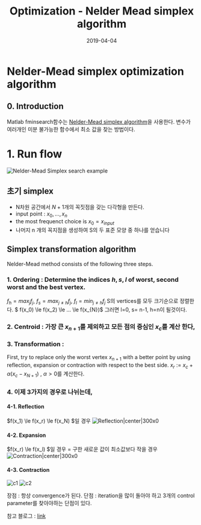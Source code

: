 ﻿---
title: "Optimization - Nelder Mead simplex algorithm"
collection: post
permalink: /posts/2019/04/Optimization - Nelder Mead simplex algorithm
date: 2019-04-04
tag:
  - Deeplearning
  - Optimization
  - Nelder-Mead simplex
---
# Nelder-Mead simplex optimization algorithm

## 0. Introduction
Matlab fminsearch함수는 [Nelder-Mead simplex algorithm](http://www.scholarpedia.org/article/Nelder-Mead_algorithm)을 사용한다.
변수가 여러개인 미분 불가능한  함수에서 최소 값을 찾는 방법이다.

# 1. Run flow
![Nelder-Mead Simplex search example](https://miniopt.files.wordpress.com/2015/01/nelder_mead2.gif?w=660)

## 초기 simplex
- N차원 공간에서 $N+1$개의 꼭짓점을 갖는 다각형을 만든다.
- input point : $x_0, ... , x_n$
- the most frequenct choice is $x_0 = x_{input}$
- 나머지 n 개의 꼭지점을 생성하여 S의 두 표준 모양 중 하나를 얻습니다

## Simplex transformation algorithm
Nelder-Mead method consists of the following three steps.
### 1. Ordering : Determine the indices $h,s,l$ of worst, second worst and the best vertex.
$f_h = max_jf_j$, $f_s = max_{j \ne h}f_j$, $f_l = min_{j \ne h} f_j$
S의 vertices를 모두 크기순으로 정렬한다. $ f(x_0) \le f(x_2) \le ... \le f(x_{N})$ 
그러면 l=0, s= n-1, h=n이 될것이다.
### 2. Centroid : 가장 큰  $x_{n+1}$를 제외하고 모든 점의 중심인 $x_c$를 계산 한다,
### 3. Transformation : 
First, try to replace only the worst vertex $x_{n+1}$ with a better point by using reflection,
expansion or contraction with respect to the best side.
$x_r$  := $x_c +\alpha(x_c-x_{N+1})$ , $\alpha>0$를 계산한다.
### 4. 이제 3가지의 경우로 나뉘는데,
 
 
#### **4-1. Reflection**
$f(x_1) \le f(x_r) \le f(x_N) $일 경우
![Reflection|center|300x0](http://www.scholarpedia.org/w/images/d/d4/NelderMead_1.jpg)
#### **4-2. Expansion**
$f(x_r) \le f(x_l) $일 경우 = 구한 새로운 값이 최소값보다 작을 경우
![Contraction|center|300x0](https://codesachin.files.wordpress.com/2016/01/neldermead_2.jpg?w=214&h=122)

####  **4-3. Contraction**
![c1](http://www.scholarpedia.org/w/images/6/65/NelderMead_4.jpg) ![c2](http://www.scholarpedia.org/w/images/8/84/NelderMead_3.jpg)

장점 : 항상 convergence가 된다.
단점 : iteration을 많이 돌아야 하고 3개의 control parameter를 찾아야하는 단점이 있다.

참고 블로그 : [link](http://www.scholarpedia.org/article/Nelder-Mead_algorithm)

